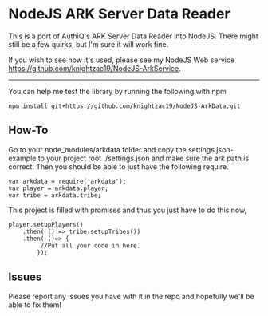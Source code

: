 # NodeJS ARK Server Data Reader

This is a port of AuthiQ's ARK Server Data Reader into NodeJS. There might still be a few quirks, but I'm sure it will work fine.

If you wish to see how it's used, please see my NodeJS Web service https://github.com/knightzac19/NodeJS-ArkService.

----

You can help me test the library by running the following with npm

```npm install git+https://github.com/knightzac19/NodeJS-ArkData.git```

## How-To

Go to your node_modules/arkdata folder and copy the settings.json-example to your project root ./settings.json and make sure the ark path is correct.
Then you should be able to just have the following require.

```
var arkdata = require('arkdata');
var player = arkdata.player;
var tribe = arkdata.tribe;
```

This project is filled with promises and thus you just have to do this now,

```
player.setupPlayers()
	.then( () => tribe.setupTribes())
	.then( ()=> {
		 //Put all your code in here.
		});
```

## Issues

Please report any issues you have with it in the repo and hopefully we'll be able to fix them!
